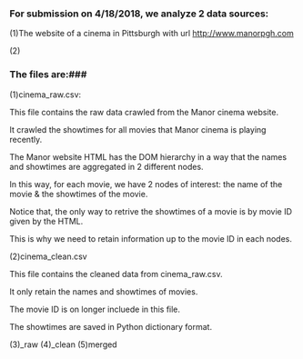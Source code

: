 ### For submission on 4/18/2018, we analyze 2 data sources:

(1)The website of a cinema in Pittsburgh with url http://www.manorpgh.com

(2)

### The files are:###

(1)cinema_raw.csv:

  This file contains the raw data crawled from the Manor cinema website. 
  
  It crawled the showtimes for all movies that Manor cinema is playing recently.
  
  The Manor website HTML has the DOM hierarchy in a way that the names and showtimes are aggregated in 2 different nodes.
  
  In this way, for each movie, we have 2 nodes of interest: the name of the movie & the showtimes of the movie.
  
  Notice that, the only way to retrive the showtimes of a movie is by movie ID given by the HTML.
  
  This is why we need to retain information up to the movie ID in each nodes.
  
  
(2)cinema_clean.csv

  This file contains the cleaned data from cinema_raw.csv.
  
  It only retain the names and showtimes of movies.
  
  The movie ID is on longer incluede in this file.
  
  The showtimes are saved in Python dictionary format.
  
(3)_raw
(4)_clean
(5)merged
